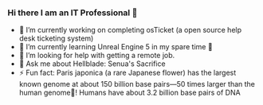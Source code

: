 ### Hi there I am an IT Professional 👋

- 🔭 I’m currently working on completing osTicket (a open source help desk ticketing system)
- 🌱 I’m currently learning Unreal Engine 5 in my spare time 🎥
- 🤔 I’m looking for help with getting a remote job.
- 💬 Ask me about Hellblade: Senua's Sacrifice
- ⚡ Fun fact: Paris japonica (a rare Japanese flower) has the largest known genome at about 150 billion base pairs—50 times larger than the human genome🧬! Humans have about 3.2 billion base pairs of DNA
